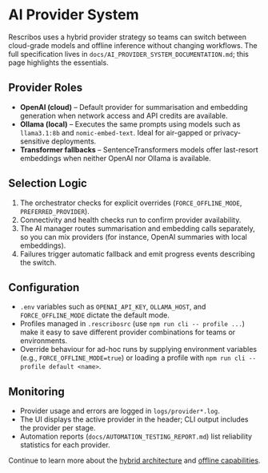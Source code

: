 # AI Provider System

Rescribos uses a hybrid provider strategy so teams can switch between cloud-grade models and offline inference without changing workflows. The full specification lives in `docs/AI_PROVIDER_SYSTEM_DOCUMENTATION.md`; this page highlights the essentials.

## Provider Roles

- **OpenAI (cloud)** – Default provider for summarisation and embedding generation when network access and API credits are available.
- **Ollama (local)** – Executes the same prompts using models such as `llama3.1:8b` and `nomic-embed-text`. Ideal for air-gapped or privacy-sensitive deployments.
- **Transformer fallbacks** – SentenceTransformers models offer last-resort embeddings when neither OpenAI nor Ollama is available.

## Selection Logic

1. The orchestrator checks for explicit overrides (`FORCE_OFFLINE_MODE`, `PREFERRED_PROVIDER`).
2. Connectivity and health checks run to confirm provider availability.
3. The AI manager routes summarisation and embedding calls separately, so you can mix providers (for instance, OpenAI summaries with local embeddings).
4. Failures trigger automatic fallback and emit progress events describing the switch.

## Configuration

- `.env` variables such as `OPENAI_API_KEY`, `OLLAMA_HOST`, and `FORCE_OFFLINE_MODE` dictate the default mode.
- Profiles managed in `.rescribosrc` (use `npm run cli -- profile ...`) make it easy to save different provider combinations for teams or environments.
- Override behaviour for ad-hoc runs by supplying environment variables (e.g., `FORCE_OFFLINE_MODE=true`) or loading a profile with `npm run cli -- profile default <name>`.

## Monitoring

- Provider usage and errors are logged in `logs/provider*.log`.
- The UI displays the active provider in the header; CLI output includes the provider per stage.
- Automation reports (`docs/AUTOMATION_TESTING_REPORT.md`) list reliability statistics for each provider.

Continue to learn more about the [hybrid architecture](hybrid-architecture.md) and [offline capabilities](offline-capabilities.md).
